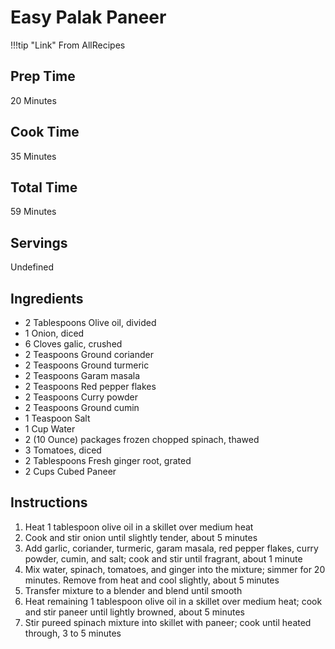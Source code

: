 # Easy Palak Paneer

!!!tip "Link"
    From AllRecipes

## Prep Time
20 Minutes

## Cook Time
35 Minutes

## Total Time
59 Minutes

## Servings
Undefined

## Ingredients
* 2 Tablespoons Olive oil, divided
* 1 Onion, diced
* 6 Cloves galic, crushed
* 2 Teaspoons Ground coriander
* 2 Teaspoons Ground turmeric
* 2 Teaspoons Garam masala
* 2 Teaspoons Red pepper flakes
* 2 Teaspoons Curry powder
* 2 Teaspoons Ground cumin
* 1 Teaspoon Salt
* 1 Cup Water
* 2 (10 Ounce) packages frozen chopped spinach, thawed
* 3 Tomatoes, diced
* 2 Tablespoons Fresh ginger root, grated
* 2 Cups Cubed Paneer

## Instructions
1. Heat 1 tablespoon olive oil in a skillet over medium heat
1. Cook and stir onion until slightly tender, about 5 minutes
1. Add garlic, coriander, turmeric, garam masala, red pepper flakes, curry powder, cumin, and salt; cook and stir until fragrant, about 1 minute
1. Mix water, spinach, tomatoes, and ginger into the mixture; simmer for 20 minutes. Remove from heat and cool slightly, about 5 minutes
1. Transfer mixture to a blender and blend until smooth
1. Heat remaining 1 tablespoon olive oil in a skillet over medium heat; cook and stir paneer until lightly browned, about 5 minutes
1. Stir pureed spinach mixture into skillet with paneer; cook until heated through, 3 to 5 minutes